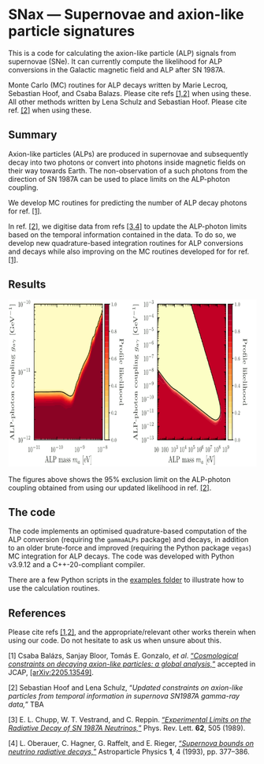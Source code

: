 # SNax &mdash; Supernovae and axion-like particle signatures

This is a code for calculating the axion-like particle (ALP) signals from supernovae (SNe). It can currently compute the likelihood for ALP conversions in the Galactic magnetic field and ALP after SN 1987A.

Monte Carlo (MC) routines for ALP decays written by Marie Lecroq, Sebastian Hoof, and Csaba Balazs. Please cite refs [[1,2]](#cosmoalp) when using these.
All other methods written by Lena Schulz and Sebastian Hoof. Please cite ref. [[2]](#update) when using these.

## Summary

Axion-like particles (ALPs) are produced in supernovae and subsequently decay into two photons or convert into photons inside magnetic fields on their way towards Earth. The non-observation of a such photons from the direction of SN 1987A can be used to place limits on the ALP-photon coupling.

We develop MC routines for predicting the number of ALP decay photons for ref. [[1]](#cosmoalp).

In ref. [[2]](#update), we digitise data from refs [[3,4]](#data1) to update the ALP-photon limits based on the temporal information contained in the data. To do so, we develop new quadrature-based integration routines for ALP conversions and decays while also improving on the MC routines developed for for ref. [[1]](#cosmoalp).

## Results

<p align="center">
  <img width="800" height="340" src="results/sn1987a_alp_limits_web.png">
</p>

The figures above shows the 95% exclusion limit on the ALP-photon coupling obtained from using our updated likelihood in ref. [[2]](#update).

## The code

The code implements an optimised quadrature-based computation of the ALP conversion (requiring the `gammaALPs` package) and decays, in addition to an older brute-force and improved (requiring the Python package `vegas`) MC integration for ALP decays.
The code was developed with Python v3.9.12 and a C++-20-compliant compiler. 

There are a few Python scripts in the [examples folder](examples/) to illustrate how to use the calculation routines.

## References

Please cite refs [[1,2]](#cosmoalp), and the appropriate/relevant other works therein when using our code. Do not hesitate to ask us when unsure about this.

<a id="cosmoalp">[1]</a> Csaba Bal&aacute;zs, Sanjay Bloor, Tom&aacute;s E. Gonzalo, *et al*. [&ldquo;*Cosmological constraints on decaying axion-like particles: a global analysis,*&rdquo;](https://arxiv.org/abs/2205.13549) accepted in JCAP, [[arXiv:2205.13549]](https://arxiv.org/abs/2205.13549).

<a id="update">[2]</a> Sebastian Hoof and Lena Schulz, &ldquo;*Updated constraints on axion-like particles from temporal information in
supernova SN1987A gamma-ray data,*&rdquo; TBA

<a id="data1">[3]</a> E. L. Chupp, W. T. Vestrand, and C. Reppin. [&ldquo;*Experimental Limits on the Radiative Decay of SN 1987A Neutrinos,*&rdquo;](https://doi.org/10.1103/PhysRevLett.62.505) Phys. Rev. Lett. **62**, 505 (1989).

<a id="data2">[4]</a> L. Oberauer, C. Hagner, G. Raffelt, and E. Rieger, [&ldquo;*Supernova bounds on neutrino radiative decays,*&rdquo;](https://doi.org/10.1016/0927-6505(93)90004-W) Astroparticle Physics **1**, 4 (1993), pp. 377&ndash;386.
